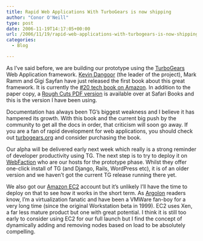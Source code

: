 ```yaml
---
title: Rapid Web Applications With TurboGears is now shipping
author: "Conor O'Neill"
type: post
date: 2006-11-19T14:17:05+00:00
url: /2006/11/19/rapid-web-applications-with-turbogears-is-now-shipping/
categories:
  - Blog

---
```

As I&#8217;ve said before, we are building our prototype using the [TurboGears][1] Web Application framework. [Kevin Dangoor][2] (the leader of the project), Mark Ramm and Gigi Sayfan have just released the first book about this great framework. It is currently the [#20 tech book on Amazon][3]. In addition to the paper copy, a [Rough Cuts PDF version][4] is available over at Safari Books and this is the version I have been using.

Documentation has always been TG&#8217;s biggest weakness and I believe it has hampered its growth. With this book and the current big push by the community to get all the docs in order, that criticism will soon go away. If you are a fan of rapid development for web applications, you should check out [turbogears.org][1] and consider purchasing the book.

Our alpha will be delivered early next week which really is a strong reminder of developer productivity using TG. The next step is to try to deploy it on [WebFaction][5] who are our hosts for the prototype phase. Whilst they offer one-click install of TG (and Django, Rails, WordPress etc), it is of an older version and we haven&#8217;t got the current TG release running there yet.

We also got our [Amazon EC2][6] account but it&#8217;s unlikely I&#8217;ll have the time to deploy on that to see how it works in the short term. As [Argolon][7] readers know, I&#8217;m a virtualization fanatic and have been a VMWare fan-boy for a very long time (since the original Workstation beta in 1999). EC2 uses Xen, a far less mature product but one with great potential. I think it is still too early to consider using EC2 for our full launch but I find the concept of dynamically adding and removing nodes based on load to be absolutely compelling.

 [1]: http://www.turbogears.org/
 [2]: http://www.blueskyonmars.com/2006/11/14/turbogears-book-is-out-photographic-evidence-here/
 [3]: http://www.blueskyonmars.com/2006/11/15/21-tech-book-on-amazoncom/
 [4]: http://safari.phptr.com/0131583999
 [5]: http://www.webfaction.com/
 [6]: http://aws.amazon.com/ec2
 [7]: http://www.argolon.com
